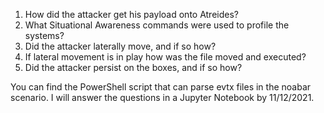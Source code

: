 1. How did the attacker get his payload onto Atreides?
2. What Situational Awareness commands were used to profile the systems?
3. Did the attacker laterally move, and if so how?
4. If lateral movement is in play how was the file moved and executed?
5. Did the attacker persist on the boxes, and if so how?

You can find the PowerShell script that can parse evtx files in the noabar scenario. I will answer the questions in a Jupyter Notebook by 11/12/2021.
